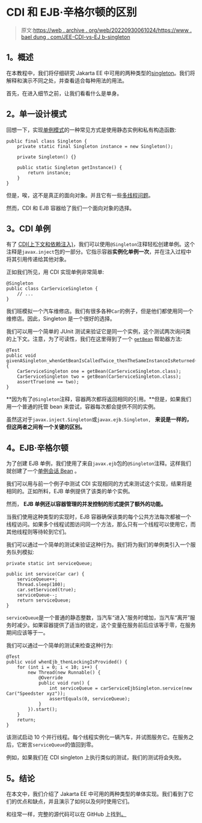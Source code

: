 # CDI 和 EJB·辛格尔顿的区别

> 原文:[https://web . archive . org/web/20220930061024/https://www . bael dung . com/JEE-CDI-vs-EJ b-singleton](https://web.archive.org/web/20220930061024/https://www.baeldung.com/jee-cdi-vs-ejb-singleton)

## **1。概述**

在本教程中，我们将仔细研究 Jakarta EE 中可用的两种类型的[singleton](/web/20221206042903/https://www.baeldung.com/java-singleton)。我们将解释和演示不同之处，并查看适合每种用法的用法。

首先，在进入细节之前，让我们看看什么是单身。

## **2。单一设计模式**

回想一下，实现[单例模式](/web/20221206042903/https://www.baeldung.com/java-singleton)的一种常见方式是使用静态实例和私有构造函数:

```
public final class Singleton {
    private static final Singleton instance = new Singleton();

    private Singleton() {}

    public static Singleton getInstance() {
        return instance;
    }
} 
```

但是，唉，这不是真正的面向对象。并且它有一些[多线程问题](/web/20221206042903/https://www.baeldung.com/java-singleton#enum)。

然而，CDI 和 EJB 容器给了我们一个面向对象的选择。

## **3。CDI 单例**

有了 [CDI(上下文和依赖注入)](/web/20221206042903/https://www.baeldung.com/java-ee-cdi)，我们可以使用`@Singleton`注释轻松创建单例。这个注释是`javax.inject`包的一部分。它指示容器**实例化单例一次**，并在注入过程中将其引用传递给其他对象。

正如我们所见，用 CDI 实现单例非常简单:

```
@Singleton
public class CarServiceSingleton {
    // ...
} 
```

我们班模拟一个汽车维修店。我们有很多各种`Car`的例子，但是他们都使用同一个维修店。因此，Singleton 是一个很好的选择。

我们可以用一个简单的 JUnit 测试来验证它是同一个实例，这个测试两次询问类的上下文。注意，为了可读性，我们在这里得到了一个 [`getBean`](https://web.archive.org/web/20221206042903/https://github.com/eugenp/tutorials/blob/master/web-modules/jee-7/src/test/java/com/baeldung/singleton/CarServiceIntegrationTest.java#L69) 帮助器方法:

```
@Test
public void givenASingleton_whenGetBeanIsCalledTwice_thenTheSameInstanceIsReturned() {       
    CarServiceSingleton one = getBean(CarServiceSingleton.class);
    CarServiceSingleton two = getBean(CarServiceSingleton.class);
    assertTrue(one == two);
} 
```

**因为有了`@Singleton`注释，容器两次都将返回相同的引用。**但是，如果我们用一个普通的托管 bean 来尝试，容器每次都会提供不同的实例。

虽然这对于`javax.inject.Singleton`或`javax.ejb.Singleton, ` **来说是一样的，但这两者之间有一个关键的区别。**

## **4。EJB·辛格尔顿**

为了创建 EJB 单例，我们使用了来自`javax.ejb`包的`@Singleton`注释。这样我们就创建了一个[单例会话 Bean](/web/20221206042903/https://www.baeldung.com/java-ee-singleton-session-bean) 。

我们可以用与前一个例子中测试 CDI 实现相同的方式来测试这个实现，结果将是相同的。正如所料，EJB 单例提供了该类的单个实例。

然而， **EJB 单例还以容器管理的并发控制的形式提供了额外的功能。**

当我们使用这种类型的实现时，EJB 容器确保该类的每个公共方法每次都被一个线程访问。如果多个线程试图访问同一个方法，那么只有一个线程可以使用它，而其他线程则等待轮到它们。

我们可以通过一个简单的测试来验证这种行为。我们将为我们的单例类引入一个服务队列模拟:

```
private static int serviceQueue;

public int service(Car car) {
    serviceQueue++;
    Thread.sleep(100);
    car.setServiced(true); 
    serviceQueue--;
    return serviceQueue;
} 
```

`serviceQueue`是一个普通的静态整数，当汽车“进入”服务时增加，当汽车“离开”服务时减少。如果容器提供了适当的锁定，这个变量在服务前后应该等于零，在服务期间应该等于一。

我们可以通过一个简单的测试来检查这种行为:

```
@Test
public void whenEjb_thenLockingIsProvided() {
    for (int i = 0; i < 10; i++) {
        new Thread(new Runnable() {
            @Override
            public void run() {
                int serviceQueue = carServiceEjbSingleton.service(new Car("Speedster xyz"));
                assertEquals(0, serviceQueue);
            }
        }).start();
    }
    return;
} 
```

该测试启动 10 个并行线程。每个线程实例化一辆汽车，并试图服务它。在服务之后，它断言`serviceQueue`的值回到零。

例如，如果我们在 CDI singleton 上执行类似的测试，我们的测试将会失败。

## **5。结论**

在本文中，我们介绍了 Jakarta EE 中可用的两种类型的单体实现。我们看到了它们的优点和缺点，并且演示了如何以及何时使用它们。

和往常一样，完整的源代码可以在 GitHub 上找到[。](https://web.archive.org/web/20221206042903/https://github.com/eugenp/tutorials/tree/master/web-modules/jee-7)